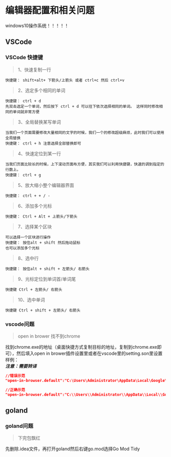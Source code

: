 # 编辑器配置和相关问题

windows10操作系统！！！！！

## VSCode
### VSCode 快捷键

>1、快速复制一行

```
快捷键： shift+alt+ 下箭头/上箭头 或者 ctrl+c 然后 ctrl+v
```

>2、选定多个相同的单词

```
快捷键： ctrl + d
先双击选定一个单词，然后按下 ctrl + d 可以往下依次选择相同的单词。 这样同时修改相同的单词就非常方便
```
>3、全局替换某写单词

```
当我们一个页面需要修改大量相同的文字的时候，我们一个的修改超级麻烦，此时我们可以使用全局替换
快捷键： ctrl + h 注意选择全部替换即可
```
>4、快速定位到某一行

```
当我们页面比较长的时候，上下滚动页面布方便，其实我们可以利用快捷键，快速的调到指定的行数上。
快捷键： ctrl + g
```
>5、放大缩小整个编辑器界面

```
快捷键： ctrl + + / -
```
>6、添加多个光标

```
快捷键： Ctrl + Alt + 上箭头/下箭头
```

>7、选择某个区块

```
可以选择一个区块进行操作
快捷键： 按住alt + shift 然后拖动鼠标
也可以添加多个光标
```
>8、选中行

```
快捷键： 按住alt + shift + 左箭头/ 右箭头
```
>9、光标定位到单词首/单词尾

```
快捷键 Ctrl + 左箭头/ 右箭头
```
>10、选中单词

```
快捷键 Ctrl + shift + 左箭头/ 右箭头
```

### vscode问题
> open in brower 找不到chrome

找到chrome.exe的地址（桌面快捷方式复制目标的地址，复制到chrome.exe即可），然后填入open in brower插件设置里或者在vscode里的setting.son里设置<br>
样例：<br>
***注意：需要转译***
```json
//错误示范
"open-in-browser.default":"C:\Users\Administrator\AppData\Local\Google\Chrome\Application\chrome.exe"

//正确示范
"open-in-browser.default":"C:\\Users\\Administrator\\AppData\\Local\\Google\\Chrome\\Application\\chrome.exe"
```
## goland

### goland问题

>下完包飘红

先删除.idea文件，再打开goland然后右键go.mod选择Go Mod Tidy
